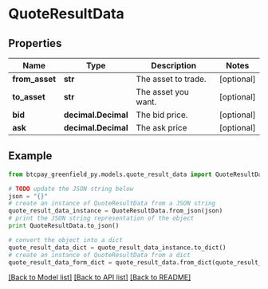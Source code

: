 # QuoteResultData


## Properties
Name | Type | Description | Notes
------------ | ------------- | ------------- | -------------
**from_asset** | **str** | The asset to trade. | [optional] 
**to_asset** | **str** | The asset you want. | [optional] 
**bid** | **decimal.Decimal** | The bid price. | [optional] 
**ask** | **decimal.Decimal** | The ask price | [optional] 

## Example

```python
from btcpay_greenfield_py.models.quote_result_data import QuoteResultData

# TODO update the JSON string below
json = "{}"
# create an instance of QuoteResultData from a JSON string
quote_result_data_instance = QuoteResultData.from_json(json)
# print the JSON string representation of the object
print QuoteResultData.to_json()

# convert the object into a dict
quote_result_data_dict = quote_result_data_instance.to_dict()
# create an instance of QuoteResultData from a dict
quote_result_data_form_dict = quote_result_data.from_dict(quote_result_data_dict)
```
[[Back to Model list]](../README.md#documentation-for-models) [[Back to API list]](../README.md#documentation-for-api-endpoints) [[Back to README]](../README.md)


